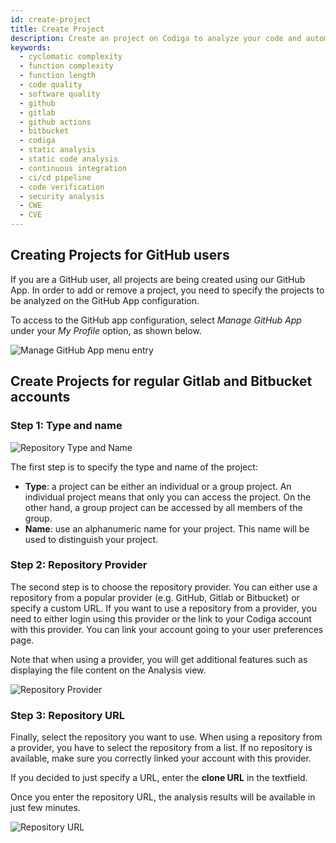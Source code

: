```yaml
---
id: create-project
title: Create Project
description: Create an project on Codiga to analyze your code and automated your Code Reviews on GitHub, GitLab and Bitbucket. Support for 12+ languages, start for free today.
keywords:
  - cyclomatic complexity
  - function complexity
  - function length
  - code quality
  - software quality
  - github
  - gitlab
  - github actions
  - bitbucket
  - codiga
  - static analysis
  - static code analysis
  - continuous integration
  - ci/cd pipeline
  - code verification
  - security analysis
  - CWE
  - CVE
---
```


## Creating Projects for GitHub users

If you are a GitHub user, all projects are being created using
our GitHub App. In order to add or remove a project, you need
to specify the projects to be analyzed on the GitHub App configuration.

To access to the GitHub app configuration, select _Manage GitHub App_ under
your _My Profile_ option, as shown below.

![Manage GitHub App menu entry](/img/create-project-github.png)

## Create Projects for regular Gitlab and Bitbucket accounts

### Step 1: Type and name

![Repository Type and Name](/img/create-project1.png)

The first step is to specify the type and name of the project:

- **Type**: a project can be either an individual or a group project. An individual
  project means that only you can access the project. On the other hand, a group project can be accessed by all members of the group.
- **Name**: use an alphanumeric name for your project. This name will be used to distinguish your project.

### Step 2: Repository Provider

The second step is to choose the repository provider.
You can either use a repository from a popular provider (e.g. GitHub, Gitlab or Bitbucket) or specify a custom URL. If you want to use a repository from a provider, you need
to either login using this provider or the link to your Codiga account with this provider.
You can link your account going to your user preferences page.

Note that when using a provider, you will get additional features such as displaying the
file content on the Analysis view.

![Repository Provider](/img/create-project2.png)

### Step 3: Repository URL

Finally, select the repository you want to use. When using a repository from a provider,
you have to select the repository from a list. If no repository is available, make sure
you correctly linked your account with this provider.

If you decided to just specify a URL, enter the **clone URL** in the textfield.

Once you enter the repository URL, the analysis results will be available in just few minutes.

![Repository URL](/img/create-project3.png)

